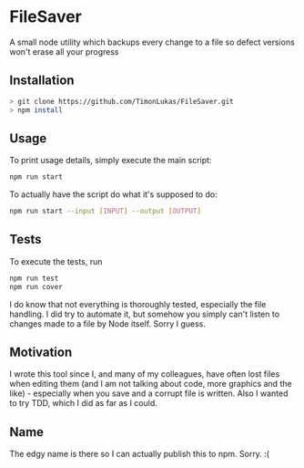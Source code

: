 # FileSaver
A small node utility which backups every change to a file so defect versions won't erase all your progress

## Installation
```bash
> git clone https://github.com/TimonLukas/FileSaver.git
> npm install
```

## Usage
To print usage details, simply execute the main script:
```bash
npm run start
```

To actually have the script do what it's supposed to do:
```bash
npm run start --input [INPUT] --output [OUTPUT]
```

## Tests
To execute the tests, run
```bash
npm run test
npm run cover
```

I do know that not everything is thoroughly tested, especially the file handling. I did try to automate it, but somehow you simply can't listen to changes made to a file by Node itself. Sorry I guess.

## Motivation
I wrote this tool since I, and many of my colleagues, have often lost files when editing them (and I am not talking about code, more graphics and the like) - especially when you save and a corrupt file is written. Also I wanted to try TDD, which I did as far as I could.

## Name
The edgy name is there so I can actually publish this to npm. Sorry. :(